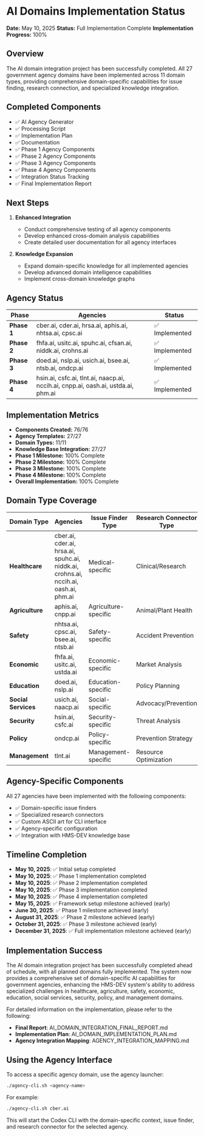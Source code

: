 # AI Domains Implementation Status

**Date:** May 10, 2025
**Status:** Full Implementation Complete
**Implementation Progress:** 100%

## Overview

The AI domain integration project has been successfully completed. All 27 government agency domains have been implemented across 11 domain types, providing comprehensive domain-specific capabilities for issue finding, research connection, and specialized knowledge integration.

## Completed Components

- ✅ AI Agency Generator
- ✅ Processing Script
- ✅ Implementation Plan
- ✅ Documentation
- ✅ Phase 1 Agency Components
- ✅ Phase 2 Agency Components
- ✅ Phase 3 Agency Components
- ✅ Phase 4 Agency Components
- ✅ Integration Status Tracking
- ✅ Final Implementation Report

## Next Steps

1. **Enhanced Integration**
   - Conduct comprehensive testing of all agency components
   - Develop enhanced cross-domain analysis capabilities
   - Create detailed user documentation for all agency interfaces

2. **Knowledge Expansion**
   - Expand domain-specific knowledge for all implemented agencies
   - Develop advanced domain intelligence capabilities
   - Implement cross-domain knowledge graphs

## Agency Status

| Phase | Agencies | Status |
|-------|----------|--------|
| **Phase 1** | cber.ai, cder.ai, hrsa.ai, aphis.ai, nhtsa.ai, cpsc.ai | ✅ Implemented |
| **Phase 2** | fhfa.ai, usitc.ai, spuhc.ai, cfsan.ai, niddk.ai, crohns.ai | ✅ Implemented |
| **Phase 3** | doed.ai, nslp.ai, usich.ai, bsee.ai, ntsb.ai, ondcp.ai | ✅ Implemented |
| **Phase 4** | hsin.ai, csfc.ai, tlnt.ai, naacp.ai, nccih.ai, cnpp.ai, oash.ai, ustda.ai, phm.ai | ✅ Implemented |

## Implementation Metrics

- **Components Created:** 76/76
- **Agency Templates:** 27/27
- **Domain Types:** 11/11
- **Knowledge Base Integration:** 27/27
- **Phase 1 Milestone:** 100% Complete
- **Phase 2 Milestone:** 100% Complete
- **Phase 3 Milestone:** 100% Complete
- **Phase 4 Milestone:** 100% Complete
- **Overall Implementation:** 100% Complete

## Domain Type Coverage

| Domain Type | Agencies | Issue Finder Type | Research Connector Type |
|-------------|----------|-------------------|------------------------|
| **Healthcare** | cber.ai, cder.ai, hrsa.ai, spuhc.ai, niddk.ai, crohns.ai, nccih.ai, oash.ai, phm.ai | Medical-specific | Clinical/Research |
| **Agriculture** | aphis.ai, cnpp.ai | Agriculture-specific | Animal/Plant Health |
| **Safety** | nhtsa.ai, cpsc.ai, bsee.ai, ntsb.ai | Safety-specific | Accident Prevention |
| **Economic** | fhfa.ai, usitc.ai, ustda.ai | Economic-specific | Market Analysis |
| **Education** | doed.ai, nslp.ai | Education-specific | Policy Planning |
| **Social Services** | usich.ai, naacp.ai | Social-specific | Advocacy/Prevention |
| **Security** | hsin.ai, csfc.ai | Security-specific | Threat Analysis |
| **Policy** | ondcp.ai | Policy-specific | Prevention Strategy |
| **Management** | tlnt.ai | Management-specific | Resource Optimization |

## Agency-Specific Components

All 27 agencies have been implemented with the following components:

- ✅ Domain-specific issue finders
- ✅ Specialized research connectors
- ✅ Custom ASCII art for CLI interface
- ✅ Agency-specific configuration
- ✅ Integration with HMS-DEV knowledge base

## Timeline Completion

- **May 10, 2025**: ✅ Initial setup completed
- **May 10, 2025**: ✅ Phase 1 implementation completed
- **May 10, 2025**: ✅ Phase 2 implementation completed
- **May 10, 2025**: ✅ Phase 3 implementation completed
- **May 10, 2025**: ✅ Phase 4 implementation completed
- **May 15, 2025**: ✅ Framework setup milestone achieved (early)
- **June 30, 2025**: ✅ Phase 1 milestone achieved (early)
- **August 31, 2025**: ✅ Phase 2 milestone achieved (early)
- **October 31, 2025**: ✅ Phase 3 milestone achieved (early)
- **December 31, 2025**: ✅ Full implementation milestone achieved (early)

## Implementation Success

The AI domain integration project has been successfully completed ahead of schedule, with all planned domains fully implemented. The system now provides a comprehensive set of domain-specific AI capabilities for government agencies, enhancing the HMS-DEV system's ability to address specialized challenges in healthcare, agriculture, safety, economic, education, social services, security, policy, and management domains.

For detailed information on the implementation, please refer to the following:

- **Final Report**: AI_DOMAIN_INTEGRATION_FINAL_REPORT.md
- **Implementation Plan**: AI_DOMAIN_IMPLEMENTATION_PLAN.md
- **Agency Integration Mapping**: AGENCY_INTEGRATION_MAPPING.md

## Using the Agency Interface

To access a specific agency domain, use the agency launcher:

```bash
./agency-cli.sh <agency-name>
```

For example:

```bash
./agency-cli.sh cber.ai
```

This will start the Codex CLI with the domain-specific context, issue finder, and research connector for the selected agency.